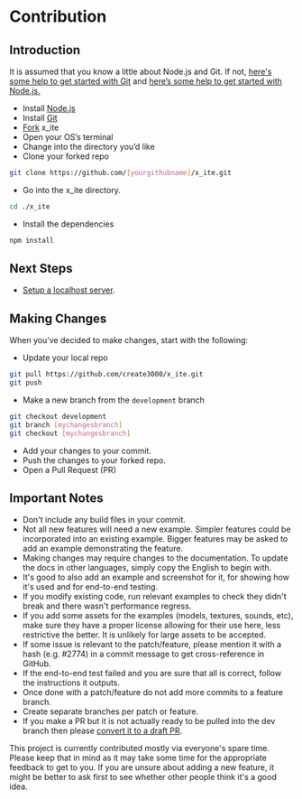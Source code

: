 # Contribution

## Introduction

It is assumed that you know a little about Node.js and Git. If not, [here's some help to get started with Git](https://help.github.com/en/github/using-git) and [here’s some help to get started with Node.js.](https://nodejs.org/en/docs/guides/getting-started-guide/)

* Install [Node.js](https://nodejs.org/)
* Install [Git](https://git-scm.com/)
* [Fork](https://help.github.com/en/github/getting-started-with-github/fork-a-repo) x_ite
* Open your OS’s terminal
* Change into the directory you’d like
* Clone your forked repo

```sh
git clone https://github.com/[yourgithubname]/x_ite.git
```

* Go into the x_ite directory.

```sh
cd ./x_ite
```

* Install the dependencies

```sh
npm install
```

## Next Steps

* [Setup a localhost server](https://create3000.github.io/x_ite/setup-a-localhost-server/).

## Making Changes

When you’ve decided to make changes, start with the following:

* Update your local repo

```sh
git pull https://github.com/create3000/x_ite.git
git push
```

* Make a new branch from the `development` branch

```sh
git checkout development
git branch [mychangesbranch]
git checkout [mychangesbranch]
```

* Add your changes to your commit.
* Push the changes to your forked repo.
* Open a Pull Request (PR)

## Important Notes

* Don't include any build files in your commit.
* Not all new features will need a new example. Simpler features could be incorporated into an existing example. Bigger features may be asked to add an example demonstrating the feature.
* Making changes may require changes to the documentation. To update the docs in other languages, simply copy the English to begin with.
* It's good to also add an example and screenshot for it, for showing how it's used and for end-to-end testing.
* If you modify existing code, run relevant examples to check they didn't break and there wasn't performance regress.
* If you add some assets for the examples (models, textures, sounds, etc), make sure they have a proper license allowing for their use here, less restrictive the better. It is unlikely for large assets to be accepted.
* If some issue is relevant to the patch/feature, please mention it with a hash (e.g. #2774) in a commit message to get cross-reference in GitHub.
* If the end-to-end test failed and you are sure that all is correct, follow the instructions it outputs.
* Once done with a patch/feature do not add more commits to a feature branch.
* Create separate branches per patch or feature.
* If you make a PR but it is not actually ready to be pulled into the dev branch then please [convert it to a draft PR](https://docs.github.com/en/github/collaborating-with-issues-and-pull-requests/changing-the-stage-of-a-pull-request#converting-a-pull-request-to-a-draft).

This project is currently contributed mostly via everyone's spare time. Please keep that in mind as it may take some time for the appropriate feedback to get to you. If you are unsure about adding a new feature, it might be better to ask first to see whether other people think it's a good idea.
